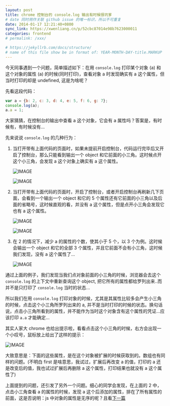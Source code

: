 ```yaml
---
layout: post
title: chrome 控制台的 console.log 输出有时候很坑爹
# date 同时用作关联 github issue 的唯一标识，所以不可重复
date: 2014-01-17 12:21:40+0800
sync_link: https://xwenliang.cn/p/52cbc87014e98b7623000011
categories: frontend
# permalink: /xxx/

# https://jekyllrb.com/docs/structure/
# name of this file show be in format of: YEAR-MONTH-DAY-title.MARKUP
---
```



今天同事遇到一个问题，简单描述如下：在用 `console.log` 打印某个对象 (a) 和这个对象的属性 (a) 的时候(同时打印)，查看对象 a 时发现确实有 a 这个属性，但当时打印的却是 undefined, 这是为啥呢？  

先看这段代码：  

```javascript
var a = {b: 2, c: 3, d: 4, e: 5, f: 6, g: 7};
console.log(a);
a.a = 1;
```

大家猜猜，在控制台的输出中查看 a 这个对象，它会有 a 属性吗？答案是，有时候有，有时候没有...  

先来说说 `console.log` 的几种行为：  

1. 当打开带有上面代码的页面时，如果未提前开启控制台，代码运行完毕后又开启了控制台，那么只能看到输出一个 object 和它前面的小三角。这时候点开这个小三角，会发现 a 这个对象上确实有 a 这个属性。  

    ![IMAGE](https://cdn.jsdelivr.net/gh/xwenliang/gallery2022/2022-05-03-967cac0886.jpg)  

    ![IMAGE](https://cdn.jsdelivr.net/gh/xwenliang/gallery2022/2022-05-03-9f4e92fe44.jpg)  

2. 当打开带有上面代码的页面时，开启了控制台，或者开启控制台再刷新几下页面，会看到一个输出一个 object 和它的 5 个属性还有它前面的小三角以及后面的省略号，这时候直观的看，并没有 a 这个属性，但是点开小三角会发现它也有 a 这个属性。  

    ![IMAGE](https://cdn.jsdelivr.net/gh/xwenliang/gallery2022/2022-05-03-2711a083c7.jpg)  

    ![IMAGE](https://cdn.jsdelivr.net/gh/xwenliang/gallery2022/2022-05-03-215d67ca6d.jpg)  

3. 在 2 的情况下，减少 a 的属性的个数，使其小于 5 个，以 3 个为例。这时候会输出一个 object 和它的全部 3 个属性，并且它前面不会有小三角，这时候我们发现，没有 a 这个属性了...  

    ![IMAGE](https://cdn.jsdelivr.net/gh/xwenliang/gallery2022/2022-05-03-5d87789096.jpg)  

通过上面的例子，我们发现当我们点对象前面的小三角的时候，浏览器会去这个 `console.log` 的上下文中重新查询这个 object, 把它所有的属性都给罗列出来..而并不是只打印了 `console.log` 当时的状态...  

所以我们在用 `console.log` 打印对象的时候，尤其是其属性比较多会产生小三角的时候，点击这个小三角所罗列出来的 a, 并不是当时打印的时候的状态。换句话说，点击小三角所看到的属性，并不能作为当时这个对象含有这个属性的凭证...应该打印 `a.a` 才能确定...  

其实人家大 chrome 也给出提示啦，看看点击这个小三角的时候，右方会出现一个小叹号，鼠标放上给出了这样的提示：  

![IMAGE](https://cdn.jsdelivr.net/gh/xwenliang/gallery2022/2022-05-03-a889e94562.jpg)  

大致意思是：下面的这些属性，是在这个对象被扩展的时候获取到的。数组也有同样的问题。(不明白 first 是啥意思，我试过，扩展后再改变 a 的值，打印的 a 还是改变后的值，我也试过扩展后再删除 a 这个属性，打印结果也就没有 a 这个属性了)  

上面提到的问题，还引发了另外一个问题。细心的同学会发现，在上面的 2 中，点击小三角查看 a 的属性的时候，发现 a 这个后添加的属性，排在了所有属性的前面，这是否说明：js 中对象的属性是无序的呢？且看[下一篇](https://xwenliang.github.io/frontend/2014/02/24/order-of-object-keys-in-javascript.html)  

